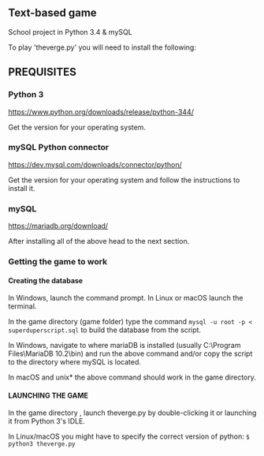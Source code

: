 ## Text-based game
School project in Python 3.4 &amp; mySQL

To play 'theverge.py' you will need to install the following:

## PREQUISITES
### Python 3  
https://www.python.org/downloads/release/python-344/

Get the version for your operating system.

### mySQL Python connector
https://dev.mysql.com/downloads/connector/python/

Get the version for your operating system and follow the instructions to install it.

### mySQL 
https://mariadb.org/download/

After installing all of the above head to the next section.

### Getting the game to work

#### Creating the database 
In Windows, launch the command prompt.
In Linux or macOS launch the terminal.

In the game directory (game folder) type the command ```mysql -u root -p < superduperscript.sql```
to build the database from the script.

In Windows, navigate to where mariaDB is installed (usually C:\Program Files\MariaDB 10.2\bin) and run the above command
and/or copy the script to the directory where mySQL is located.

In macOS and unix* the above command should work in the game directory.

#### LAUNCHING THE GAME 
In the game directory , launch theverge.py by double-clicking it or
launching it from Python 3's IDLE.

In Linux/macOS you might have to specify the correct version of python:
```$ python3 theverge.py``` 

